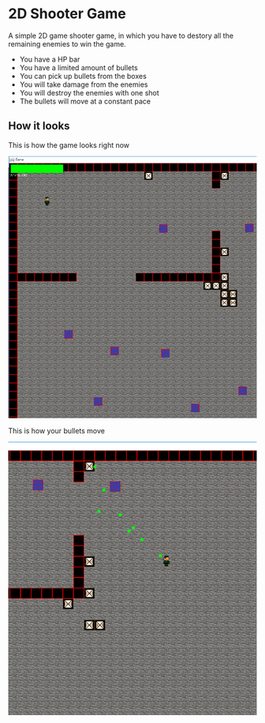 # 2D Shooter Game

A simple 2D game shooter game, in which you have to destory all the remaining enemies to win the game.
* You have a HP bar
* You have a limited amount of bullets
* You can pick up bullets from the boxes
* You will take damage from the enemies
* You will destroy the enemies with one shot
* The bullets will move at a constant pace

## How it looks

This is how the game looks right now

![alt text](https://github.com/andrei-voia/2D_shooter_game/blob/master/Screenshot_1.png "looks")

This is how your bullets move

![alt text](https://github.com/andrei-voia/2D_shooter_game/blob/master/Screenshot_2.png "looks") 
